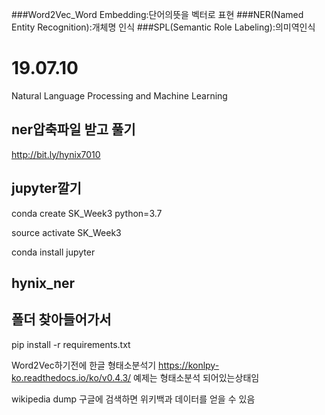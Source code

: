 ###Word2Vec_Word Embedding:단어의뜻을 벡터로 표현
###NER(Named Entity Recognition):개체명 인식
###SPL(Semantic Role Labeling):의미역인식


# 19.07.10
Natural Language Processing and Machine Learning


## ner압축파일 받고 풀기
http://bit.ly/hynix7010

## jupyter깔기
conda create SK_Week3 python=3.7

source activate SK_Week3

conda install jupyter

## hynix_ner
## 폴더 찾아들어가서
pip install  -r requirements.txt


Word2Vec하기전에
한글 형태소분석기
https://konlpy-ko.readthedocs.io/ko/v0.4.3/
예제는 형태소분석 되어있는상태임

wikipedia dump 구글에 검색하면
위키백과 데이터를 얻을 수 있음


